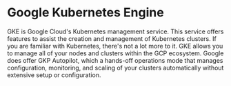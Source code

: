 # Google Kubernetes Engine
GKE is Google Cloud's Kubernetes management service. This service offers features to assist the creation and management of Kubernetes clusters. If you are familiar with Kubernetes, there's not a lot more to it. GKE allows you to manage all of your nodes and clusters within the GCP ecosystem. Google does offer GKP Autopilot, which a hands-off operations mode that manages configuration, monitoring, and scaling of your clusters automatically without extensive setup or configuration.